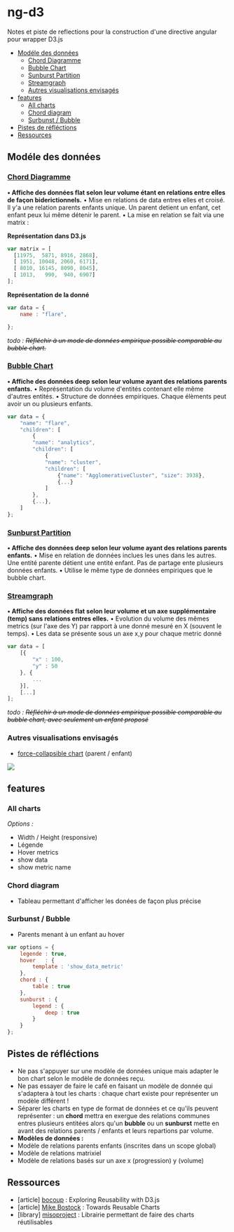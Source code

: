 ng-d3
=====


Notes et piste de reflections pour la construction d'une directive angular pour wrapper D3.js

- [Modéle des données](#)
    - [Chord Diagramme](#)
    - [Bubble Chart](#)
    - [Sunburst Partition](#)
    - [Streamgraph](#)
    - [Autres visualisations envisagés](#)
- [features](#)
    - [All charts](#)
    - [Chord diagram](#)
    - [Surbunst / Bubble](#)
- [Pistes de réfléctions](#)
- [Ressources](#)


## Modéle des données
### [Chord Diagramme](http://bl.ocks.org/mbostock/4062006)
**• Affiche des données flat selon leur volume étant en relations entre elles de façon biderictionnels.**
• Mise en relations de data entres elles et croisé. Il y'a une relation parents enfants unique. Un parent detient un enfant, cet enfant peux lui même détenir le parent.
• La mise en relation se fait via une matrix :

**Représentation dans D3.js**

```javascript
var matrix = [
  [11975,  5871, 8916, 2868],
  [ 1951, 10048, 2060, 6171],
  [ 8010, 16145, 8090, 8045],
  [ 1013,   990,  940, 6907]
];
```

**Représentation de la donné**

```javascript
var data = {
    name : "flare",

};
```
*todo : <s>Réfléchir à un mode de données empirique possible comparable au bubble chart.</s>*

### [Bubble Chart](http://bl.ocks.org/mbostock/4063269)
**• Affiche des données deep selon leur volume ayant des relations parents enfants.**
• Représentation du volume d'entités contenant elle même d'autres entités.
• Structure de données empiriques. Chaque élèments peut avoir un ou plusieurs enfants.

```javascript
var data = {
    "name": "flare",
    "children": [
        {
        "name": "analytics",
        "children": [
            {
            "name": "cluster",
            "children": [
                {"name": "AgglomerativeCluster", "size": 3938},
                {...}
            ]
        },
        {...},
    ]
};
```

### [Sunburst Partition](http://bl.ocks.org/mbostock/4063423)
**• Affiche des données deep selon leur volume ayant des relations parents enfants.**
• Mise en relation de données inclues les unes dans les autres. Une entité parente détient une entité enfant. Pas de partage ente plusieurs données enfants.
• Utilise le même type de données empiriques que le bubble chart.

### [Streamgraph](http://bl.ocks.org/mbostock/4060954)
**• Affiche des données flat selon leur volume et un axe supplémentaire (temp) sans relations entres elles.**
• Evolution du volume des mêmes metrics (sur l'axe des Y) par rapport à une donné mesuré en X (souvent le temps).
• Les data se présente sous un axe x,y pour chaque metric donné

```javascript
var data = [
    [{
        "x" : 100,
        "y" : 50
    }, {
        ...
    }],
    [...]
];
```

*todo : <s>Réfléchir à un mode de données empirique possible comparable au bubble chart, avec seulement un enfant proposé</s>*

### Autres visualisations envisagés
- [force-collapsible chart](http://mbostock.github.io/d3/talk/20111116/force-collapsible.html) (parent / enfant)

<img src="http://4.bp.blogspot.com/-xUqRyt88dDs/UT9meyW00jI/AAAAAAAAAIo/7wZ09JZv-y0/s1600/force03.png">


## features
### All charts

*Options :*

* Width / Height (responsive)
* Légende
* Hover metrics
 * show data
 * show metric name

### Chord diagram
* Tableau permettant d'afficher les donées de façon plus précise

### Surbunst / Bubble
* Parents menant à un enfant au hover

```javascript
var options = {
    legende : true,
    hover   : {
        template : 'show_data_metric'
    },
    chord : {
        table : true
    },
    sunburst : {
        legend : {
            deep : true
        }
    }
};
```

## Pistes de réfléctions
- Ne pas s'appuyer sur une modèle de données unique mais adapter le bon chart selon le modèle de données reçu.
- Ne pas essayer de faire le café en faisant un modèle de donnée qui s'adaptera à tout les charts : chaque chart existe pour représenter un modèle différent !
- Séparer les charts en type de format de données et ce qu'ils peuvent représenter : un **chord** mettra en exergue des relations communes entres plusieurs entitées alors qu'un **bubble** ou un **sunburst** mette en avant des relations parents / enfants et leurs repartions par volume.
- **Modèles de données :**
 - Modèle de relations parents enfants (inscrites dans un scope global)
 - Modèle de relations matrixiel
 - Modèle de relations basés sur un axe x (progression) y (volume)

## Ressources
- [article] [bocoup](https://bocoup.com/weblog/reusability-with-d3) : Exploring Reusability with D3.js
- [article] [Mike Bostock]((https://bost.ocks.org/mike/chart/)) : Towards Reusable Charts
- [library] [misoproject](http://misoproject.com/d3-chart/tutorials/definechart) : Librairie permettant de faire des charts réutilisables
